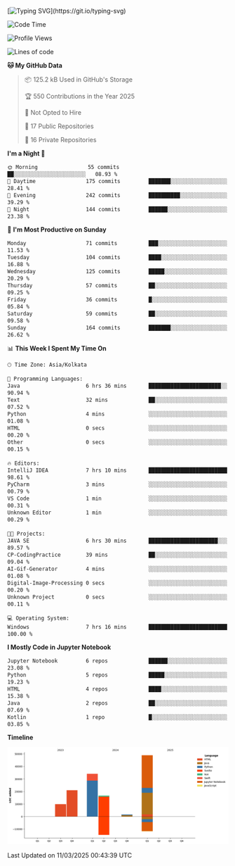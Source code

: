 [![Typing SVG](https://readme-typing-svg.demolab.com?font=Fira+Code&pause=1000&color=F6FF05&center=true&vCenter=true&width=435&lines=Hi+%F0%9F%91%8B%2C+I'm+Somesh+Diwan;I+will+be+back+soon.)](https://git.io/typing-svg)

<!--START_SECTION:waka-->
![Code Time](http://img.shields.io/badge/Code%20Time-16%20hrs%2034%20mins-blue)

![Profile Views](http://img.shields.io/badge/Profile%20Views-194-blue)

![Lines of code](https://img.shields.io/badge/From%20Hello%20World%20I%27ve%20Written-131.7%20thousand%20lines%20of%20code-blue)

**🐱 My GitHub Data** 

> 📦 125.2 kB Used in GitHub's Storage 
 > 
> 🏆 550 Contributions in the Year 2025
 > 
> 🚫 Not Opted to Hire
 > 
> 📜 17 Public Repositories 
 > 
> 🔑 16 Private Repositories 
 > 
**I'm a Night 🦉** 

```text
🌞 Morning                55 commits          ██░░░░░░░░░░░░░░░░░░░░░░░   08.93 % 
🌆 Daytime                175 commits         ███████░░░░░░░░░░░░░░░░░░   28.41 % 
🌃 Evening                242 commits         ██████████░░░░░░░░░░░░░░░   39.29 % 
🌙 Night                  144 commits         ██████░░░░░░░░░░░░░░░░░░░   23.38 % 
```
📅 **I'm Most Productive on Sunday** 

```text
Monday                   71 commits          ███░░░░░░░░░░░░░░░░░░░░░░   11.53 % 
Tuesday                  104 commits         ████░░░░░░░░░░░░░░░░░░░░░   16.88 % 
Wednesday                125 commits         █████░░░░░░░░░░░░░░░░░░░░   20.29 % 
Thursday                 57 commits          ██░░░░░░░░░░░░░░░░░░░░░░░   09.25 % 
Friday                   36 commits          █░░░░░░░░░░░░░░░░░░░░░░░░   05.84 % 
Saturday                 59 commits          ██░░░░░░░░░░░░░░░░░░░░░░░   09.58 % 
Sunday                   164 commits         ███████░░░░░░░░░░░░░░░░░░   26.62 % 
```


📊 **This Week I Spent My Time On** 

```text
🕑︎ Time Zone: Asia/Kolkata

💬 Programming Languages: 
Java                     6 hrs 36 mins       ███████████████████████░░   90.94 % 
Text                     32 mins             ██░░░░░░░░░░░░░░░░░░░░░░░   07.52 % 
Python                   4 mins              ░░░░░░░░░░░░░░░░░░░░░░░░░   01.08 % 
HTML                     0 secs              ░░░░░░░░░░░░░░░░░░░░░░░░░   00.20 % 
Other                    0 secs              ░░░░░░░░░░░░░░░░░░░░░░░░░   00.15 % 

🔥 Editors: 
IntelliJ IDEA            7 hrs 10 mins       █████████████████████████   98.61 % 
PyCharm                  3 mins              ░░░░░░░░░░░░░░░░░░░░░░░░░   00.79 % 
VS Code                  1 min               ░░░░░░░░░░░░░░░░░░░░░░░░░   00.31 % 
Unknown Editor           1 min               ░░░░░░░░░░░░░░░░░░░░░░░░░   00.29 % 

🐱‍💻 Projects: 
JAVA SE                  6 hrs 30 mins       ██████████████████████░░░   89.57 % 
CP-CodingPractice        39 mins             ██░░░░░░░░░░░░░░░░░░░░░░░   09.04 % 
AI-Gif-Generator         4 mins              ░░░░░░░░░░░░░░░░░░░░░░░░░   01.08 % 
Digital-Image-Processing 0 secs              ░░░░░░░░░░░░░░░░░░░░░░░░░   00.20 % 
Unknown Project          0 secs              ░░░░░░░░░░░░░░░░░░░░░░░░░   00.11 % 

💻 Operating System: 
Windows                  7 hrs 16 mins       █████████████████████████   100.00 % 
```

**I Mostly Code in Jupyter Notebook** 

```text
Jupyter Notebook         6 repos             ██████░░░░░░░░░░░░░░░░░░░   23.08 % 
Python                   5 repos             █████░░░░░░░░░░░░░░░░░░░░   19.23 % 
HTML                     4 repos             ████░░░░░░░░░░░░░░░░░░░░░   15.38 % 
Java                     2 repos             ██░░░░░░░░░░░░░░░░░░░░░░░   07.69 % 
Kotlin                   1 repo              █░░░░░░░░░░░░░░░░░░░░░░░░   03.85 % 
```



**Timeline**

![Lines of Code chart](https://raw.githubusercontent.com/Someshdiwan/Someshdiwan/main/assets/bar_graph.png)


 Last Updated on 11/03/2025 00:43:39 UTC
<!--END_SECTION:waka-->
